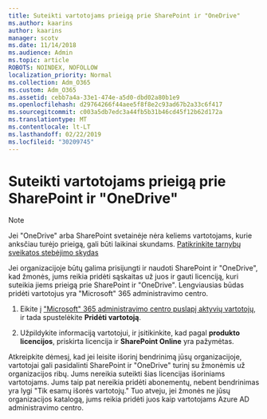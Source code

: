 ```yaml
---
title: Suteikti vartotojams prieigą prie SharePoint ir "OneDrive"
ms.author: kaarins
author: kaarins
manager: scotv
ms.date: 11/14/2018
ms.audience: Admin
ms.topic: article
ROBOTS: NOINDEX, NOFOLLOW
localization_priority: Normal
ms.collection: Adm_O365
ms.custom: Adm_O365
ms.assetid: cebb7a4a-33e1-474e-a5d0-dbd02a80b1e9
ms.openlocfilehash: d29764266f44aee5f8f8e2c93ad67b2a33c6f417
ms.sourcegitcommit: c003a5db7edc3a44fb5b31b46cd45f12b62d172a
ms.translationtype: MT
ms.contentlocale: lt-LT
ms.lasthandoff: 02/22/2019
ms.locfileid: "30209745"
---
```

# <a name="give-users-access-to-sharepoint-and-onedrive"></a>Suteikti vartotojams prieigą prie SharePoint ir "OneDrive"

> [!NOTE]
> Jei "OneDrive" arba SharePoint svetainėje nėra keliems vartotojams, kurie anksčiau turėjo prieigą, gali būti laikinai skundams. [Patikrinkite tarnybų sveikatos stebėjimo skydas](https://portal.office.com/adminportal/home#/servicehealth)
  
Jei organizacijoje būtų galima prisijungti ir naudoti SharePoint ir "OneDrive", kad žmonės, jums reikia pridėti sąskaitas už juos ir gauti licenciją, kuri suteikia jiems prieigą prie SharePoint ir "OneDrive". Lengviausias būdas pridėti vartotojus yra "Microsoft" 365 administravimo centro.
  
1. Eikite į ["Microsoft" 365 administravimo centro puslapį aktyvių vartotojų](https://portal.office.com/adminportal/home#/users), ir tada spustelėkite **Pridėti vartotoją**.
    
2. Užpildykite informaciją vartotojui, ir įsitikinkite, kad pagal **produkto licencijos**, priskirta licencija ir **SharePoint Online** yra pažymėtas. 
    
Atkreipkite dėmesį, kad jei leisite išorinį bendrinimą jūsų organizacijoje, vartotojai gali pasidalinti SharePoint ir "OneDrive" turinį su žmonėmis už organizacijos ribų. Jums nereikia suteikti šias licencijas išoriniams vartotojams. Jums taip pat nereikia pridėti abonementų, nebent bendrinimas yra lygi "Tik esamų išorės vartotojų." Tuo atveju, jei žmonės ne jūsų organizacijos katalogą, jums reikia pridėti juos kaip vartotojams Azure AD administravimo centro.
  

